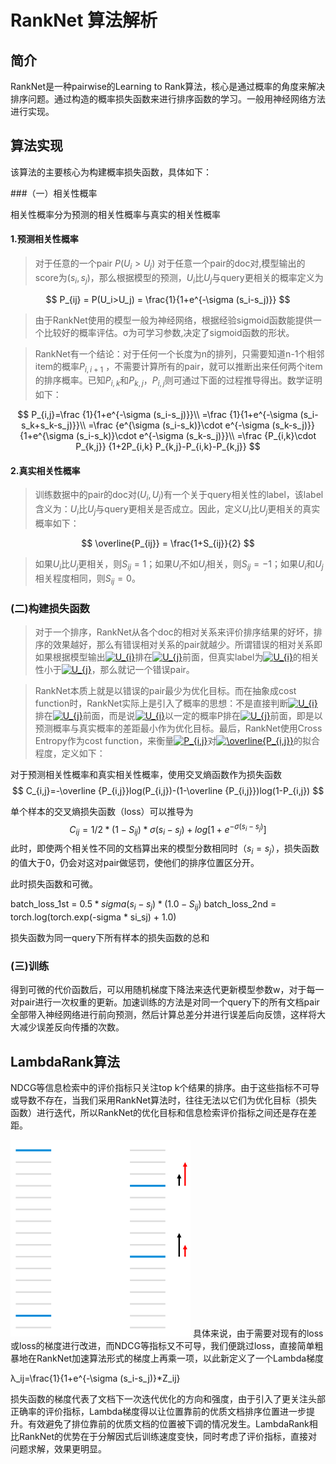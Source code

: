 # RankNet 算法解析

## 简介

RankNet是一种pairwise的Learning to Rank算法，核心是通过概率的角度来解决排序问题。通过构造的概率损失函数来进行排序函数的学习。一般用神经网络方法进行实现。

## 算法实现

该算法的主要核心为构建概率损失函数，具体如下：

###（一）相关性概率

相关性概率分为预测的相关性概率与真实的相关性概率

#### 1.预测相关性概率

> 对于任意的一个pair $P(U_i>U_j)$ 对于任意一个pair的doc对,模型输出的score为$(s_i,s_j)$，那么根据模型的预测，$U_i$比$U_j$与query更相关的概率定义为

$$
P_{ij} = P(U_i>U_j) = \frac{1}{1+e^{-\sigma (s_i-s_j)}}
$$

> 由于RankNet使用的模型一般为神经网络，根据经验sigmoid函数能提供一个比较好的概率评估。σ为可学习参数,决定了sigmoid函数的形状。

> RankNet有一个结论：对于任何一个长度为n的排列，只需要知道n-1个相邻item的概率$P_{i,i+1}$ ，不需要计算所有的pair，就可以推断出来任何两个item的排序概率。已知$P_{i,k}$和$P_{k,j}$，$P_{i,j}$则可通过下面的过程推导得出。数学证明如下：

$$
P_{i,j}=\frac {1}{1+e^{-\sigma (s_i-s_j)}}\\
=\frac {1}{1+e^{-\sigma (s_i-s_k+s_k-s_j)}}\\
=\frac {e^{\sigma (s_i-s_k)}\cdot e^{-\sigma (s_k-s_j)}}{1+e^{\sigma (s_i-s_k)}\cdot e^{-\sigma (s_k-s_j)}}\\
=\frac {P_{i,k}\cdot P_{k,j}} {1+2P_{i,k} P_{k,j}-P_{i,k}-P_{k,j}}
$$



#### 2.真实相关性概率

> 训练数据中的pair的doc对$(U_i, U_j)$有一个关于query相关性的label，该label含义为：$U_{i}$比$U_{j}$与query更相关是否成立。因此，定义$U_{i}$比$U_{j}$更相关的真实概率如下：

$$
\overline{P_{ij}} = \frac{1+S_{ij}}{2}
$$

> 如果$U_{i}$比$U_{j}$更相关，则$S_{ij}=1$；如果$U_{i}$不如$U_{j}$相关，则$S_{ij}=-1$；如果$U_{i}$和$U_{j}$相关程度相同，则$S_{ij}=0$。

### (二)构建损失函数

> 对于一个排序，RankNet从各个doc的相对关系来评价排序结果的好坏，排序的效果越好，那么有错误相对关系的pair就越少。所谓错误的相对关系即如果根据模型输出<a href="https://www.codecogs.com/eqnedit.php?latex=U_{i}" target="_blank"><img src="https://latex.codecogs.com/svg.latex?U_{i}" title="U_{i}" /></a>排在<a href="https://www.codecogs.com/eqnedit.php?latex=U_{j}" target="_blank"><img src="https://latex.codecogs.com/svg.latex?U_{j}" title="U_{j}" /></a>前面，但真实label为<a href="https://www.codecogs.com/eqnedit.php?latex=U_{i}" target="_blank"><img src="https://latex.codecogs.com/svg.latex?U_{i}" title="U_{i}" /></a>的相关性小于<a href="https://www.codecogs.com/eqnedit.php?latex=U_{j}" target="_blank"><img src="https://latex.codecogs.com/svg.latex?U_{j}" title="U_{j}" /></a>，那么就记一个错误pair。

> RankNet本质上就是以错误的pair最少为优化目标。而在抽象成cost function时，RankNet实际上是引入了概率的思想：不是直接判断<a href="https://www.codecogs.com/eqnedit.php?latex=U_{i}" target="_blank"><img src="https://latex.codecogs.com/svg.latex?U_{i}" title="U_{i}" /></a>排在<a href="https://www.codecogs.com/eqnedit.php?latex=U_{j}" target="_blank"><img src="https://latex.codecogs.com/svg.latex?U_{j}" title="U_{j}" /></a>前面，而是说<a href="https://www.codecogs.com/eqnedit.php?latex=U_{i}" target="_blank"><img src="https://latex.codecogs.com/svg.latex?U_{i}" title="U_{i}" /></a>以一定的概率P排在<a href="https://www.codecogs.com/eqnedit.php?latex=U_{j}" target="_blank"><img src="https://latex.codecogs.com/svg.latex?U_{j}" title="U_{j}" /></a>前面，即是以预测概率与真实概率的差距最小作为优化目标。最后，RankNet使用Cross Entropy作为cost function，来衡量<a href="https://www.codecogs.com/eqnedit.php?latex=P_{i,j}" target="_blank"><img src="https://latex.codecogs.com/svg.latex?P_{i,j}" title="P_{i,j}" /></a>对<a href="https://www.codecogs.com/eqnedit.php?latex=\overline{P_{i,j}}" target="_blank"><img src="https://latex.codecogs.com/svg.latex?\overline{P_{i,j}}" title="\overline{P_{i,j}}" /></a>的拟合程度，定义如下：

对于预测相关性概率和真实相关性概率，使用交叉熵函数作为损失函数
$$
C_{i,j}=-\overline {P_{i,j}}log(P_{i,j})-(1-\overline {P_{i,j}})log(1-P_{i,j})
$$


单个样本的交叉熵损失函数（loss）可以推导为
$$
C_{ij}=1/2*(1-S_{ij})*σ(s_i-s_j)+log[1+e^{-σ(s_i-s_j)}]
$$
此时，即使两个相关性不同的文档算出来的模型分数相同时（$s_{i}=s_{j}$），损失函数的值大于0，仍会对这对pair做惩罚，使他们的排序位置区分开。

此时损失函数和可微。

batch_loss_1st = $0.5 * sigma( s_i-s_j) * (1.0 - S_{ij})$
batch_loss_2nd = torch.log(torch.exp(-sigma * si_sj) + 1.0)

损失函数为同一query下所有样本的损失函数的总和

### (三)训练

得到可微的代价函数后，可以用随机梯度下降法来迭代更新模型参数w，对于每一对pair进行一次权重的更新。加速训练的方法是对同一个query下的所有文档pair全部带入神经网络进行前向预测，然后计算总差分并进行误差后向反馈，这样将大大减少误差反向传播的次数。

## LambdaRank算法

NDCG等信息检索中的评价指标只关注top k个结果的排序。由于这些指标不可导或导数不存在，当我们采用RankNet算法时，往往无法以它们为优化目标（损失函数）进行迭代，所以RankNet的优化目标和信息检索评价指标之间还是存在差距。

![image](https://github.com/Hao-Junzhi/Ranknet_/raw/master/images/lambda.png)
具体来说，由于需要对现有的loss或loss的梯度进行改进，而NDCG等指标又不可导，我们便跳过loss，直接简单粗暴地在RankNet加速算法形式的梯度上再乘一项，以此新定义了一个Lambda梯度

λ_ij=\frac{1}{1+e^{-\sigma (s_i-s_j)}*Z_ij}

损失函数的梯度代表了文档下一次迭代优化的方向和强度，由于引入了更关注头部正确率的评价指标，Lambda梯度得以让位置靠前的优质文档排序位置进一步提升。有效避免了排位靠前的优质文档的位置被下调的情况发生。LambdaRank相比RankNet的优势在于分解因式后训练速度变快，同时考虑了评价指标，直接对问题求解，效果更明显。
